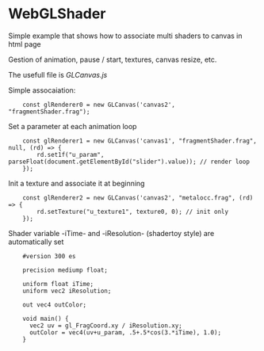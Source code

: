 # WebGLShader

Simple example that shows how to associate multi shaders to canvas in html page

Gestion of animation, pause / start, textures, canvas resize, etc.

The usefull file is *GLCanvas.js*


Simple assocaiation: 

		const glRenderer0 = new GLCanvas('canvas2', "fragmentShader.frag");
    
Set a parameter at each animation loop 

		const glRenderer1 = new GLCanvas('canvas1', "fragmentShader.frag", null, (rd) => {
			rd.set1f("u_param", parseFloat(document.getElementById("slider").value)); // render loop
		});

Init a texture and associate it at beginning

		const glRenderer2 = new GLCanvas('canvas2', "metalocc.frag", (rd) => {
			rd.setTexture("u_texture1", texture0, 0); // init only
		});

Shader variable -iTime- and -iResolution- (shadertoy style) are automatically set 

		#version 300 es

		precision mediump float;

		uniform float iTime;
		uniform vec2 iResolution;

		out vec4 outColor;

		void main() {
		  vec2 uv = gl_FragCoord.xy / iResolution.xy;
		  outColor = vec4(uv+u_param, .5+.5*cos(3.*iTime), 1.0);
		}
